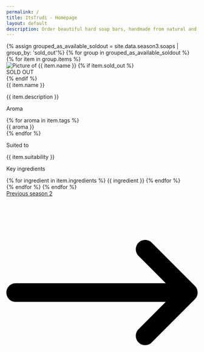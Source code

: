 ```yaml
---
permalink: /
title: ItsTrudi - Homepage
layout: default
description: Order beautiful hard soap bars, handmade from natural and vegan ingredients in Geneva, Switzerland.
---
```


<div class="flex justify-center flex-wrap p-5">
    <!-- https://stackoverflow.com/questions/45651759/is-there-a-way-to-sort-lists-in-jekyll-by-two-fields -->
    {% assign grouped_as_available_soldout = site.data.season3.soaps | group_by: 'sold_out'%}
    {% for group in grouped_as_available_soldout %}
        {% for item in group.items %}
        <div class="max-w-sm rounded overflow-hidden shadow-lg my-2 m-5 mt-12 bg-white bg-opacity-75 transition duration-500 ease-in-out transform group hover:scale-110">
            <div class="relative">
                <picture>
                    <source srcset="/assets/pictures/{{ item.picture }}.webp" type="image/webp">
                    <source srcset="/assets/pictures/{{ item.picture }}.png" type="image/png"> 
                    <img src="/assets/pictures/{{ item.picture }}.png" alt="Picture of {{ item.name }}">
                </picture>
                {% if item.sold_out %}
                    <div class="absolute z-50 bottom-1 right-1 -translate-x-10 -translate-y-1/2 flex items-center text-center justify-center w-32 h-32 p-5 rounded-full bg-white group-hover:bg-green-200 text-pink-400 group-hover:text-white text-2xl font-semibold cursor-pointer duration-500 select-none">SOLD OUT</div>
                {% endif %}
            </div>
            <div class="px-6 pb-4">
                <div class="font-bold text-xl mb-1">{{ item.name }}</div>
                <div class="divide-y-2">
                    <p>{{ item.description }}</p>
                    <div>
                        <p class="text-grey-darker text-base font-semibold">Aroma</p>
                        <div class="flex flex-wrap text-grey-darker text-base items-center">
                            {% for aroma in item.tags %}
                                <div class="rounded-full bg-gray-200 p-2 m-1 text-center">{{ aroma }}</div>
                            {% endfor %}
                        </div>
                    </div>
                    <div>
                        <p class="text-grey-darker text-base font-semibold">Suited to</p>
                        <p>{{ item.suitability }}</p>
                    </div>
                    <div>
                        <p class="text-grey-darker text-base font-semibold">Key ingredients</p>
                        <div class="flex flex-wrap text-grey-darker text-base items-center">
                            {% for ingredient in item.ingredients %}
                                <span class="inline-block bg-grey-lighter rounded-full px-3 py-1 text-sm font-semibold text-grey-darker mr-2">{{ ingredient }}</span>
                            {% endfor %}
                        </div>
                    </div>
                </div>
            </div>
            </div>
        {% endfor %}
    {% endfor %}
</div>

<div class="flex justify-center">
    <a href="/season2" class="rounded-full bg-pink-100 py-4 px-6 m-1 flex items-center mb-5">
        Previous season 2
        <svg class="h-5 w-5 ml-2 fill-current" clasversion="1.1" id="Layer_1" xmlns="http://www.w3.org/2000/svg" xmlns:xlink="http://www.w3.org/1999/xlink" x="0px" y="0px"
             viewBox="-49 141 512 512" style="enable-background:new -49 141 512 512;" xml:space="preserve">
        <path id="XMLID_11_" d="M-24,422h401.645l-72.822,72.822c-9.763,9.763-9.763,25.592,0,35.355c9.763,9.764,25.593,9.762,35.355,0l115.5-115.5C460.366,409.989,463,403.63,463,397s-2.634-12.989-7.322-17.678l-115.5-115.5c-9.763-9.762-25.593-9.763-35.355,0c-9.763,9.763-9.763,25.592,0,35.355l72.822,72.822H-24c-13.808,0-25,11.193-25,25S-37.808,422-24,422z"/>
        </svg>
    </a>
</div>
